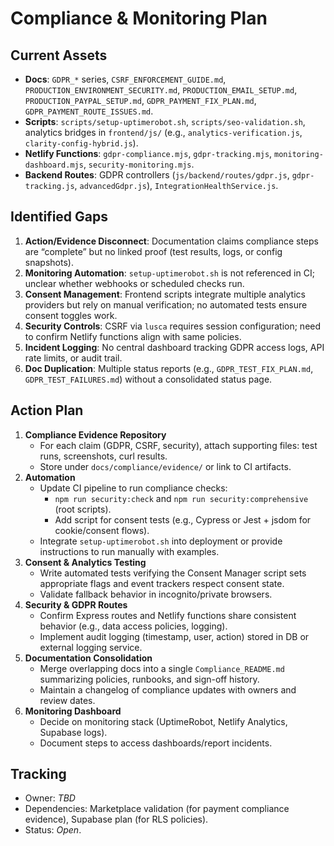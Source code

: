 # Compliance & Monitoring Plan

## Current Assets
- **Docs**: `GDPR_*` series, `CSRF_ENFORCEMENT_GUIDE.md`, `PRODUCTION_ENVIRONMENT_SECURITY.md`, `PRODUCTION_EMAIL_SETUP.md`, `PRODUCTION_PAYPAL_SETUP.md`, `GDPR_PAYMENT_FIX_PLAN.md`, `GDPR_PAYMENT_ROUTE_ISSUES.md`.
- **Scripts**: `scripts/setup-uptimerobot.sh`, `scripts/seo-validation.sh`, analytics bridges in `frontend/js/` (e.g., `analytics-verification.js`, `clarity-config-hybrid.js`).
- **Netlify Functions**: `gdpr-compliance.mjs`, `gdpr-tracking.mjs`, `monitoring-dashboard.mjs`, `security-monitoring.mjs`.
- **Backend Routes**: GDPR controllers (`js/backend/routes/gdpr.js`, `gdpr-tracking.js`, `advancedGdpr.js`), `IntegrationHealthService.js`.

## Identified Gaps
1. **Action/Evidence Disconnect**: Documentation claims compliance steps are “complete” but no linked proof (test results, logs, or config snapshots).
2. **Monitoring Automation**: `setup-uptimerobot.sh` is not referenced in CI; unclear whether webhooks or scheduled checks run.
3. **Consent Management**: Frontend scripts integrate multiple analytics providers but rely on manual verification; no automated tests ensure consent toggles work.
4. **Security Controls**: CSRF via `lusca` requires session configuration; need to confirm Netlify functions align with same policies.
5. **Incident Logging**: No central dashboard tracking GDPR access logs, API rate limits, or audit trail.
6. **Doc Duplication**: Multiple status reports (e.g., `GDPR_TEST_FIX_PLAN.md`, `GDPR_TEST_FAILURES.md`) without a consolidated status page.

## Action Plan
1. **Compliance Evidence Repository**
   - For each claim (GDPR, CSRF, security), attach supporting files: test runs, screenshots, curl results.
   - Store under `docs/compliance/evidence/` or link to CI artifacts.
2. **Automation**
   - Update CI pipeline to run compliance checks:
     - `npm run security:check` and `npm run security:comprehensive` (root scripts).
     - Add script for consent tests (e.g., Cypress or Jest + jsdom for cookie/consent flows).
   - Integrate `setup-uptimerobot.sh` into deployment or provide instructions to run manually with examples.
3. **Consent & Analytics Testing**
   - Write automated tests verifying the Consent Manager script sets appropriate flags and event trackers respect consent state.
   - Validate fallback behavior in incognito/private browsers.
4. **Security & GDPR Routes**
   - Confirm Express routes and Netlify functions share consistent behavior (e.g., data access policies, logging).
   - Implement audit logging (timestamp, user, action) stored in DB or external logging service.
5. **Documentation Consolidation**
   - Merge overlapping docs into a single `Compliance_README.md` summarizing policies, runbooks, and sign-off history.
   - Maintain a changelog of compliance updates with owners and review dates.
6. **Monitoring Dashboard**
   - Decide on monitoring stack (UptimeRobot, Netlify Analytics, Supabase logs).
   - Document steps to access dashboards/report incidents.

## Tracking
- Owner: _TBD_
- Dependencies: Marketplace validation (for payment compliance evidence), Supabase plan (for RLS policies).
- Status: _Open_.
